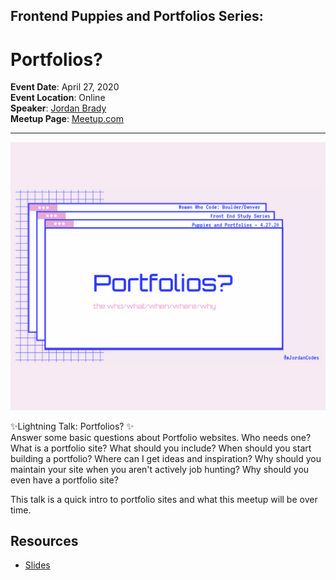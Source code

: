 ## Frontend Puppies and Portfolios Series: 
# Portfolios?

**Event Date**: April 27, 2020
<br />
**Event Location**: Online
<br />
**Speaker**: [Jordan Brady](https://twitter.com/mjordancodes)
<br />
**Meetup Page**: [Meetup.com](https://www.meetup.com/Women-Who-Code-Boulder-Denver/events/269756462/)

---

![Cover slide from Portfolios? slides](../images/portfolio-basic-cover-slide.jpg)

✨Lightning Talk: Portfolios? ✨<br />
Answer some basic questions about Portfolio websites. Who needs one? What is a portfolio site? What should you include? When should you start building a portfolio? Where can I get ideas and inspiration? Why should you maintain your site when you aren't actively job hunting? Why should you even have a portfolio site?

This talk is a quick intro to portfolio sites and what this meetup will be over time. 

## Resources
- [Slides](https://slides.com/mjordancodes/portfolio-basics)

